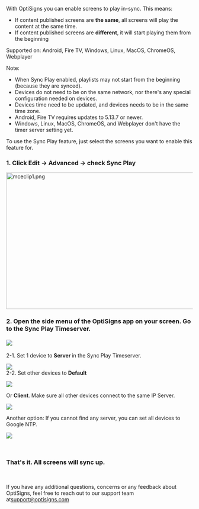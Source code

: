<p>With OptiSigns you can enable screens to play in-sync. This means:</p>
<ul>
<li>If content published screens are <strong>the same</strong>, all screens will play the content at the same time.</li>
<li>If content published screens are <strong>different</strong>, it will start playing them from the beginning</li>
</ul>
<p>Supported on: Android, Fire TV, Windows, Linux, MacOS, ChromeOS, Webplayer</p>
<p><span class="wysiwyg-underline">Note:</span></p>
<ul>
<li>When Sync Play enabled, playlists may not start from the beginning (because they are synced).</li>
<li>Devices <span class="wysiwyg-underline">do not</span> need to be on the same network, nor there's any special configuration needed on devices.</li>
<li>Devices time need to be updated, and devices needs to be in the same time zone.</li>
<li>Android, Fire TV requires updates to 5.13.7 or newer.</li>
<li>Windows, Linux, MacOS, ChromeOS, and Webplayer don't have the timer server setting yet. </li>
</ul>
<p>To use the Sync Play feature, just select the screens you want to enable this feature for.</p>
<h3 id="h_01HQ0B1VFZ4AFVTN0NHG5CE231">1. Click <strong>Edit</strong> -&gt; <strong>Advanced</strong> -&gt; check <strong>Sync Play</strong>
</h3>
<p class="wysiwyg-text-align-center"><img src="https://support.optisigns.com/hc/article_attachments/4412061147539" alt="mceclip1.png" width="537" height="369"></p>
<h3 id="h_01HQ0B1VFZ1HNZVS8DTBPMJBGD">2. Open the side menu of the OptiSigns app on your screen. Go to the Sync Play Timeserver.</h3>
<h4 id="h_01HQ0B1VFZR8WE622XJ3F1TMMP"><img src="https://support.optisigns.com/hc/article_attachments/15527897797651"></h4>
<p>2-1. Set 1 device to <strong>Server </strong>in the Sync Play Timeserver.<strong><br></strong></p>
<p><strong><img src="https://support.optisigns.com/hc/article_attachments/15528184732691"><br></strong>2-2. Set other devices to <strong>Default </strong> </p>
<p><img src="https://support.optisigns.com/hc/article_attachments/15528056933779"></p>
<p>Or <strong>Client</strong>. Make sure all other devices connect to the same IP Server.</p>
<p><img src="https://support.optisigns.com/hc/article_attachments/15528219929747"></p>
<p>Another option: If you cannot find any server, you can set all devices to Google NTP.</p>
<p><img src="https://support.optisigns.com/hc/article_attachments/15528222917779"></p>
<p> </p>
<h3 id="h_01HQ0B1VFZ9FQRQT0X2KQ5FSDR">That's it. All screens will sync up.</h3>
<p> </p>
<p>If you have any additional questions, concerns or any feedback about OptiSigns, feel free to reach out to our support team at<a href="mailto:support@optisigns.com" target="_self" rel="undefined">support@optisigns.com</a></p>